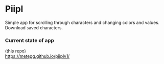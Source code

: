 # Piipl

Simple app for scrolling through characters and changing colors and values.  
Download saved characters.

### Current state of app
(this repo)  
https://metepg.github.io/piiplv1/

